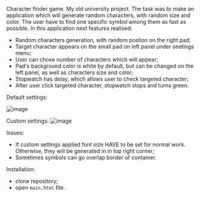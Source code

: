 Character finder game.
My old university project. The task was to make an application which will generate random characters, with random size and color. The user have to find one specific symbol among them as fast as possible. 
In this application next features realised:
  - Random characters generation, with random postion on the right pad;
  - Target character appears on the small pad on left panel under seetings menu;
  - User can chose number of characters which will appear;
  - Pad's background color is white by default, but can be changed on the left panel, as well as characters size and color;
  - Stopwatch has delay, which allows user to check targeted character;
  - After user click targeted character, stopwatch stops and turns green.

  Default settings:
  
  ![image](https://github.com/RomanK-UA/FindCharacter/assets/46937993/963c5665-0343-4447-a22d-45124ccc4b7e)
  
  Custom settings: 
  ![image](https://github.com/RomanK-UA/FindCharacter/assets/46937993/616ff6f1-897d-4314-b451-052eac66b9d0)

  Issues:
  - If custom settings applied font size HAVE to be set for normal work. Otherwise, they will be generated in in top right corner;
  - Sometimes symbols can go overlap border of container.

    
Installation: 
- clone repository;
- open `main.html` file.
